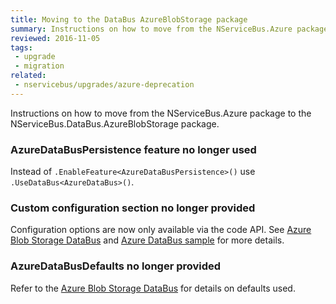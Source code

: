 ```yaml
---
title: Moving to the DataBus AzureBlobStorage package
summary: Instructions on how to move from the NServiceBus.Azure package to the NServiceBus.DataBus.AzureBlobStorage package.
reviewed: 2016-11-05
tags:
 - upgrade
 - migration
related:
 - nservicebus/upgrades/azure-deprecation
---
```


Instructions on how to move from the NServiceBus.Azure package to the NServiceBus.DataBus.AzureBlobStorage package.


### AzureDataBusPersistence feature no longer used

Instead of `.EnableFeature<AzureDataBusPersistence>()` use `.UseDataBus<AzureDataBus>()`.


### Custom configuration section no longer provided

Configuration options are now only available via the code API. See [Azure Blob Storage DataBus](/nservicebus/messaging/databus/azure-blob-storage.md) and [Azure DataBus sample](/samples/azure/blob-storage-databus) for more details.


### AzureDataBusDefaults no longer provided

Refer to the [Azure Blob Storage DataBus](/nservicebus/messaging/databus/azure-blob-storage.md) for details on defaults used.
